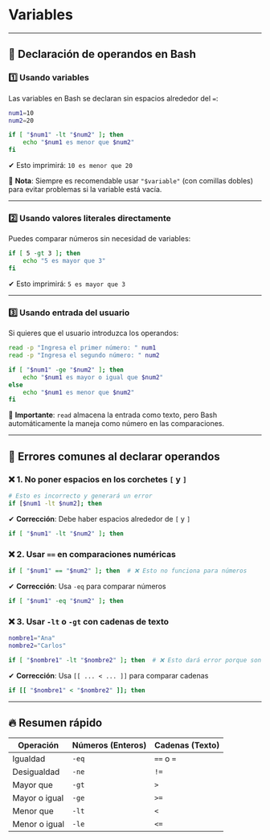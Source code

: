 # Variables

---

## 🔹 **Declaración de operandos en Bash**
### **1️⃣ Usando variables**
Las variables en Bash se declaran sin espacios alrededor del `=`:

```bash
num1=10
num2=20

if [ "$num1" -lt "$num2" ]; then
    echo "$num1 es menor que $num2"
fi
```
✔ Esto imprimirá: `10 es menor que 20`

📌 **Nota**: Siempre es recomendable usar `"$variable"` (con comillas dobles) para evitar problemas si la variable está vacía.

---

### **2️⃣ Usando valores literales directamente**
Puedes comparar números sin necesidad de variables:

```bash
if [ 5 -gt 3 ]; then
    echo "5 es mayor que 3"
fi
```
✔ Esto imprimirá: `5 es mayor que 3`

---

### **3️⃣ Usando entrada del usuario**
Si quieres que el usuario introduzca los operandos:

```bash
read -p "Ingresa el primer número: " num1
read -p "Ingresa el segundo número: " num2

if [ "$num1" -ge "$num2" ]; then
    echo "$num1 es mayor o igual que $num2"
else
    echo "$num1 es menor que $num2"
fi
```

📌 **Importante**: `read` almacena la entrada como texto, pero Bash automáticamente la maneja como número en las comparaciones.

---

## 🔹 **Errores comunes al declarar operandos**
### ❌ **1. No poner espacios en los corchetes `[` y `]`**
```bash
# Esto es incorrecto y generará un error
if [$num1 -lt $num2]; then
```
✔ **Corrección**: Debe haber espacios alrededor de `[` y `]`
```bash
if [ "$num1" -lt "$num2" ]; then
```

### ❌ **2. Usar `==` en comparaciones numéricas**
```bash
if [ "$num1" == "$num2" ]; then  # ❌ Esto no funciona para números
```
✔ **Corrección**: Usa `-eq` para comparar números
```bash
if [ "$num1" -eq "$num2" ]; then
```

### ❌ **3. Usar `-lt` o `-gt` con cadenas de texto**
```bash
nombre1="Ana"
nombre2="Carlos"

if [ "$nombre1" -lt "$nombre2" ]; then  # ❌ Esto dará error porque son cadenas
```
✔ **Corrección**: Usa `[[ ... < ... ]]` para comparar cadenas
```bash
if [[ "$nombre1" < "$nombre2" ]]; then
```

---

## 🔥 **Resumen rápido**
| Operación | Números (Enteros) | Cadenas (Texto) |
|-----------|------------------|----------------|
| Igualdad  | `-eq`            | `==` o `=`     |
| Desigualdad | `-ne`          | `!=`           |
| Mayor que | `-gt`            | `>`            |
| Mayor o igual | `-ge`        | `>=`           |
| Menor que | `-lt`            | `<`            |
| Menor o igual | `-le`        | `<=`           |
